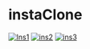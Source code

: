 # instaClone

<a href="https://imgbb.com/"><img src="https://i.ibb.co/HnT8TR5/Ins1.png" alt="Ins1" border="0"></a>
<a href="https://ibb.co/hdZm2C0"><img src="https://i.ibb.co/B6rCTwk/ins2.png" alt="ins2" border="0"></a>
<a href="https://ibb.co/jGZLCvs"><img src="https://i.ibb.co/pZr3Hv5/ins3.png" alt="ins3" border="0"></a>
